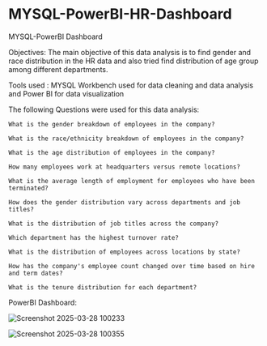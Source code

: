 # MYSQL-PowerBI-HR-Dashboard
MYSQL-PowerBI Dashboard


Objectives: The main objective of this data analysis is to find gender and race distribution in the HR data and also tried find distribution of age group among different departments.

Tools used : MYSQL Workbench used for data cleaning and data analysis and Power BI for data visualization

The following Questions were used for this data analysis:

    What is the gender breakdown of employees in the company?

    What is the race/ethnicity breakdown of employees in the company?

    What is the age distribution of employees in the company?

    How many employees work at headquarters versus remote locations?

    What is the average length of employment for employees who have been terminated?

    How does the gender distribution vary across departments and job titles?

    What is the distribution of job titles across the company?

    Which department has the highest turnover rate?

    What is the distribution of employees across locations by state?

    How has the company's employee count changed over time based on hire and term dates?

    What is the tenure distribution for each department?

PowerBI Dashboard:

![Screenshot 2025-03-28 100233](https://github.com/user-attachments/assets/3bb5cdc3-adb1-444c-8090-8f2f99c3dc1d)

![Screenshot 2025-03-28 100355](https://github.com/user-attachments/assets/c67fc813-1f19-401e-8d45-8ff91a92a3a9)
